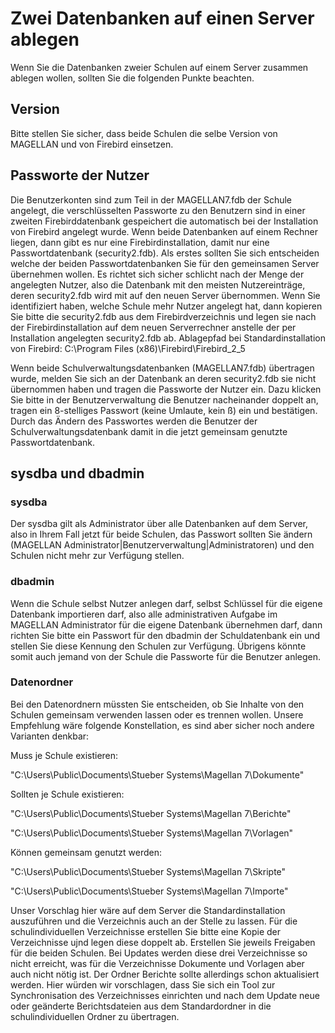 # Zwei Datenbanken auf einen Server ablegen

Wenn Sie die Datenbanken zweier Schulen auf einem Server zusammen ablegen wollen, sollten Sie die folgenden Punkte beachten. 

## Version

Bitte stellen Sie sicher, dass beide Schulen die selbe Version von MAGELLAN und von Firebird einsetzen.

## Passworte der Nutzer

Die Benutzerkonten sind zum Teil in der MAGELLAN7.fdb der Schule angelegt, die verschlüsselten Passworte zu den Benutzern sind in einer zweiten Firebirddatenbank gespeichert die automatisch bei der Installation von Firebird angelegt wurde.  Wenn beide Datenbanken auf einem Rechner liegen, dann gibt es nur eine Firebirdinstallation, damit nur eine Passwortdatenbank (security2.fdb). Als erstes sollten Sie sich entscheiden welche der beiden Passwortdatenbanken Sie für den gemeinsamen Server übernehmen wollen. Es richtet sich sicher schlicht nach der Menge der angelegten Nutzer, also die Datenbank mit den meisten Nutzereinträge, deren security2.fdb wird mit auf den neuen Server übernommen. Wenn Sie identifiziert haben, welche Schule mehr Nutzer angelegt hat, dann kopieren Sie bitte die security2.fdb aus dem Firebirdverzeichnis und legen sie nach der Firebirdinstallation auf dem neuen Serverrechner anstelle der per Installation angelegten security2.fdb ab.
Ablagepfad bei Standardinstallation von Firebird: C:\Program Files (x86)\Firebird\Firebird_2_5

Wenn beide Schulverwaltungsdatenbanken (MAGELLAN7.fdb) übertragen wurde, melden Sie sich an der Datenbank an deren security2.fdb sie nicht übernommen haben und tragen die Passworte der Nutzer ein. Dazu klicken Sie bitte in der Benutzerverwaltung die Benutzer nacheinander doppelt an, tragen ein 8-stelliges Passwort (keine Umlaute, kein ß) ein und bestätigen. Durch das Ändern des Passwortes werden die Benutzer der Schulverwaltungsdatenbank damit in die jetzt gemeinsam genutzte Passwortdatenbank.

## sysdba und dbadmin

### sysdba

Der sysdba gilt als Administrator über alle Datenbanken auf dem Server, also in Ihrem Fall jetzt für beide Schulen, das Passwort sollten Sie ändern (MAGELLAN Administrator|Benutzerverwaltung|Administratoren) und den Schulen nicht mehr zur Verfügung stellen.

### dbadmin

Wenn die Schule selbst Nutzer anlegen darf, selbst Schlüssel für die eigene Datenbank importieren darf, also alle administrativen Aufgabe im MAGELLAN Administrator für die eigene Datenbank übernehmen darf, dann richten Sie bitte ein Passwort für den dbadmin der Schuldatenbank ein und stellen Sie diese Kennung den Schulen zur Verfügung.
Übrigens könnte somit auch jemand von der Schule die Passworte für die Benutzer anlegen.

### Datenordner

Bei den Datenordnern müssten Sie entscheiden, ob Sie Inhalte von den Schulen gemeinsam verwenden lassen oder es trennen wollen.
Unsere Empfehlung wäre folgende Konstellation, es sind aber sicher noch andere Varianten denkbar:

Muss je Schule existieren:

"C:\Users\Public\Documents\Stueber Systems\Magellan 7\Dokumente"

Sollten je Schule existieren:

"C:\Users\Public\Documents\Stueber Systems\Magellan 7\Berichte"

"C:\Users\Public\Documents\Stueber Systems\Magellan 7\Vorlagen"

Können gemeinsam genutzt werden:

"C:\Users\Public\Documents\Stueber Systems\Magellan 7\Skripte"

"C:\Users\Public\Documents\Stueber Systems\Magellan 7\Importe"

Unser Vorschlag hier wäre auf dem Server die Standardinstallation auszuführen und die Verzeichnis auch an der Stelle zu lassen. Für die schulindividuellen Verzeichnisse erstellen Sie bitte eine Kopie der Verzeichnisse ujnd legen diese doppelt ab. Erstellen Sie jeweils Freigaben für die beiden Schulen.
Bei Updates werden diese drei Verzeichnisse so nicht erreicht, was für die Verzeichnisse Dokumente und Vorlagen aber auch nicht nötig ist. Der Ordner Berichte sollte allerdings schon aktualisiert werden. Hier würden wir vorschlagen, dass Sie sich ein Tool zur Synchronisation des Verzeichnisses einrichten und nach dem Update neue oder geänderte Berichtsdateien aus dem Standardordner in die schulindividuellen Ordner zu übertragen.